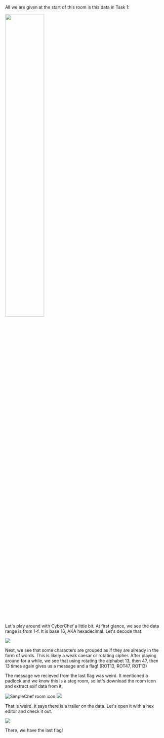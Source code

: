   All we are given at the start of this room is this data in Task 1:
  
<img height=50% width=50% text-align=center src="https://user-images.githubusercontent.com/9062530/210106405-33c30d6b-9f09-47a7-b763-21acc5df3fa0.png">

  Let's play around with CyberChef a little bit. At first glance, we see the data range is from 1-f. It is base 16, AKA hexadecimal. Let's decode that.
  
  <img src="https://user-images.githubusercontent.com/9062530/209875387-9102ccbd-2adf-4972-bfec-836ad20d326b.png">

  Next, we see that some characters are grouped as if they are already in the form of words. This is likely a weak caesar or rotating cipher. After playing around for a while, we see that using rotating the alphabet 13, then 47, then 13 times again gives us a message and a flag! (ROT13, ROT47, ROT13)

  The message we recieved from the last flag was weird. It mentioned a padlock and we know this is a steg room, so let's download the room icon and extract exif data from it.
  
  <img alt="SimpleChef room icon" src="https://user-images.githubusercontent.com/9062530/210106691-1ee7ca6c-2c88-475e-824e-aa3a0c506d17.png">

  
  <img src="https://user-images.githubusercontent.com/9062530/209875037-26cc3144-ece6-4c2b-ba02-d71981831276.png">

  That is weird. It says there is a trailer on the data. Let's open it with a hex editor and check it out.
  
  <img src="https://user-images.githubusercontent.com/9062530/209876006-c8c01936-6b9a-4a40-bb4a-daedb2bb0345.PNG">

  There, we have the last flag!

<!-- Hello, traveler. Please ignore this HTML/Markdown monstrocity.

    ,                      _,-
   (\                  _,-','
    \\              ,-"  ,'
     \\           ,'   ,'
      \\        _:.----__.-."-._,-._
       \\    .-".:--`:::::.:.:'  )  `-.
        \\   `. ::L .::::::'`-._  (  ) :
         \\    ":::::::'  `-.   `-_ ) ,'
          \\.._/_`:::,' `.     .  `-:
          :" _   "\"" `-_    .    `  `.
           "\\"":--\     `-.__ ` .     `.
             \\'::  \    _-"__`--.__ `  . `.     _,--..-
              \\ ::  \_-":)(        ""-._ ` `.-''
               \\`:`-":::/ \\ .   .      `-.  :
               :\\:::::::'  \\     `    .   `. :
                :\\:':':'  . \\           `,  : :
                : \\     .    \\      .       `. :       ,-
               __`:\\      .   \\ .   `  ,'    ,: :   ,-'
        _,---""  :  \\ '        \\  .          :-"  ,'
    ,-""        :    \\:  .  :   \\  `  '     ,'   /
   '            :  :  \       .   \\   .   _,'  ,-'
               :  .   '       :   :`   `,-' ,--'
                :     :   :      ,'-._,' ,-'
                _:     :        :8:  ,--'
               :dd`-._,'-._.__-""' ,'
                             ,----'
                      _.----'
              __..--""
            ""

-->
